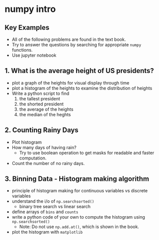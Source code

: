 # numpy intro

## Key Examples

- All of the following problems are found in the text book. 
- Try to answer the questions by searching for appropriate `numpy` functions. 
- Use jupyter notebook

## 1. What is the average height of US presidents?
  - plot a graph of the heights for visual display through time
  - plot a histogram of the heights to examine the distribution of heights
  - Write a python script to find
    1. the tallest president
    2. the shorted president
    3. the average of the heights
    4. the median of the heghts
    
## 2. Counting Rainy Days
  - Plot histogram
  - How many days of having rain?
    - Try to use boolean operation to get masks for readable and faster computation.
  - Count the number of no rainy days.
  
## 3. Binning Data - Histogram making algorithm
  - principle of histogram making for continuous variables vs discrete variables
  - understand the i/o of `np.searchsorted()`
    - binary tree search vs linear search
  - define arrays of `bins` and `counts`
  - write a python code of your own to compute the histogram using `np.searchsorted()`
    - Note: Do not use `np.add.at()`, which is shown in the book.
  - plot the histogram with `matplotlib`
  
  
